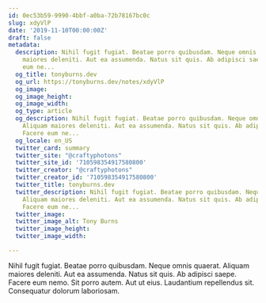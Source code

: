 ```yaml
---
id: 0ec53b59-9990-4bbf-a0ba-72b78167bc0c
slug: xdyVlP
date: '2019-11-10T00:00:00Z'
draft: false
metadata:
  description: Nihil fugit fugiat. Beatae porro quibusdam. Neque omnis quaerat. Aliquam
    maiores deleniti. Aut ea assumenda. Natus sit quis. Ab adipisci saepe. Facere
    eum ne...
  og_title: tonyburns.dev
  og_url: https://tonyburns.dev/notes/xdyVlP
  og_image: 
  og_image_height: 
  og_image_width: 
  og_type: article
  og_description: Nihil fugit fugiat. Beatae porro quibusdam. Neque omnis quaerat.
    Aliquam maiores deleniti. Aut ea assumenda. Natus sit quis. Ab adipisci saepe.
    Facere eum ne...
  og_locale: en_US
  twitter_card: summary
  twitter_site: "@craftyphotons"
  twitter_site_id: '710598354917580800'
  twitter_creator: "@craftyphotons"
  twitter_creator_id: '710598354917580800'
  twitter_title: tonyburns.dev
  twitter_description: Nihil fugit fugiat. Beatae porro quibusdam. Neque omnis quaerat.
    Aliquam maiores deleniti. Aut ea assumenda. Natus sit quis. Ab adipisci saepe.
    Facere eum ne...
  twitter_image: 
  twitter_image_alt: Tony Burns
  twitter_image_height: 
  twitter_image_width: 

---
```


Nihil fugit fugiat. Beatae porro quibusdam. Neque omnis quaerat. Aliquam maiores deleniti. Aut ea assumenda. Natus sit quis. Ab adipisci saepe. Facere eum nemo. Sit porro autem. Aut ut eius. Laudantium repellendus sit. Consequatur dolorum laboriosam.
